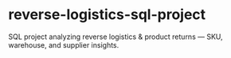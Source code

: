 # reverse-logistics-sql-project
SQL project analyzing reverse logistics &amp; product returns — SKU, warehouse, and supplier insights.

